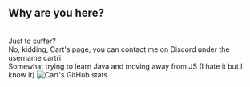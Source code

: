 ## Why are you here?
<br>Just to suffer?
<br>No, kidding, Cart's page, you can contact me on Discord under the username cartri
<br>Somewhat trying to learn Java and moving away from JS (I hate it but I know it)
![Cart's GitHub stats](https://github-readme-stats.vercel.app/api?username=cartrigger&show_icons=true&theme=dark)
